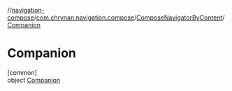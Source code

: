 //[navigation-compose](../../../../index.md)/[com.chrynan.navigation.compose](../../index.md)/[ComposeNavigatorByContent](../index.md)/[Companion](index.md)

# Companion

[common]\
object [Companion](index.md)
